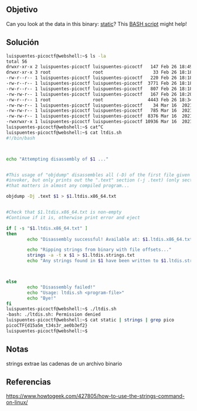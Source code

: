 ## Objetivo 
Can you look at the data in this binary: [static](https://mercury.picoctf.net/static/e9dd71b5d11023873b8abe99cdb45551/static)? This [BASH script](https://mercury.picoctf.net/static/e9dd71b5d11023873b8abe99cdb45551/ltdis.sh) might help!
## Solución
```bash
luispuentes-picoctf@webshell:~$ ls -la 
total 56
drwxr-xr-x 2 luispuentes-picoctf luispuentes-picoctf   147 Feb 26 18:49 .
drwxr-xr-x 3 root                root                   33 Feb 26 18:18 ..
-rw-r--r-- 1 luispuentes-picoctf luispuentes-picoctf   220 Feb 26 18:18 .bash_logout
-rw-r--r-- 1 luispuentes-picoctf luispuentes-picoctf  3771 Feb 26 18:18 .bashrc
-rw-r--r-- 1 luispuentes-picoctf luispuentes-picoctf   807 Feb 26 18:18 .profile
-rw-rw-r-- 1 luispuentes-picoctf luispuentes-picoctf   167 Feb 26 18:20 .wget-hsts
-rw-r--r-- 1 root                root                 4443 Feb 26 18:34 README.txt
-rw-rw-r-- 1 luispuentes-picoctf luispuentes-picoctf    34 Mar 16  2021 flag
-rw-rw-r-- 1 luispuentes-picoctf luispuentes-picoctf   785 Mar 16  2021 ltdis.sh
-rw-rw-r-- 1 luispuentes-picoctf luispuentes-picoctf  8376 Mar 16  2021 static
-rwxrwxr-x 1 luispuentes-picoctf luispuentes-picoctf 10936 Mar 16  2021 warm
luispuentes-picoctf@webshell:~$ cat^C
luispuentes-picoctf@webshell:~$ cat ltdis.sh
#!/bin/bash



echo "Attempting disassembly of $1 ..."


#This usage of "objdump" disassembles all (-D) of the first file given by 
#invoker, but only prints out the ".text" section (-j .text) (only section
#that matters in almost any compiled program...

objdump -Dj .text $1 > $1.ltdis.x86_64.txt


#Check that $1.ltdis.x86_64.txt is non-empty
#Continue if it is, otherwise print error and eject

if [ -s "$1.ltdis.x86_64.txt" ]
then
        echo "Disassembly successful! Available at: $1.ltdis.x86_64.txt"

        echo "Ripping strings from binary with file offsets..."
        strings -a -t x $1 > $1.ltdis.strings.txt
        echo "Any strings found in $1 have been written to $1.ltdis.strings.txt with file offset"



else
        echo "Disassembly failed!"
        echo "Usage: ltdis.sh <program-file>"
        echo "Bye!"
fi
luispuentes-picoctf@webshell:~$ ./ltdis.sh
-bash: ./ltdis.sh: Permission denied
luispuentes-picoctf@webshell:~$ cat static | strings | grep pico
picoCTF{d15a5m_t34s3r_ae0b3ef2}
luispuentes-picoctf@webshell:~$
```
## Notas
strings extrae las cadenas de un archivo binario

## Referencias
https://www.howtogeek.com/427805/how-to-use-the-strings-command-on-linux/